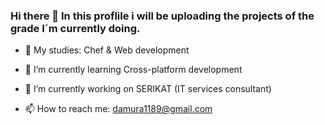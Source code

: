 ### Hi there 👋 In this proflile i will be uploading the projects of the grade I´m currently doing.



- 🌱 My studies: Chef & Web development
- 🌱 I’m currently learning Cross-platform development
- 🔭 I’m currently working on SERIKAT (IT services consultant)


- 📫 How to reach me: damura1189@gmail.com



